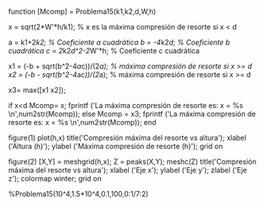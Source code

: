 
function [Mcomp] = Problema15(k1,k2,d,W,h)

x = sqrt(2*W'*h/k1); % x es la máxima compresión de resorte si x < d

a = k1+2*k2;             % Coeficiente a cuadrática
b = -4*k2*d;             % Coeficiente b cuadrática
c = 2*k2*d^2-2*W'*h;     % Coeficiente c cuadrática

x1 = (-b + sqrt(b^2-4*a*c))/(2*a); % máxima compresión de resorte si x >= d
x2 = (-b - sqrt(b^2-4*a*c))/(2*a); % máxima compresión de resorte si x >= d
  
x3= max([x1 x2]);

if x<d
      Mcomp= x;
      fprintf ('La máxima compresión de resorte es: x = %s \n',num2str(Mcomp));
else
          Mcomp = x3;
          fprintf ('La máxima compresión de resorte es: x = %s \n',num2str(Mcomp));
end


                                           
figure(1)
plot(h,x)
title('Compresión máxima del resorte vs altura');
xlabel ('Altura (h)');
ylabel ('Máxima compresión de resorte (h)');
grid on



figure(2)
[X,Y] = meshgrid(h,x);
Z = peaks(X,Y);
meshc(Z)
title('Compresión máxima del resorte vs altura');
xlabel ('Eje x');
ylabel ('Eje y');
zlabel ('Eje z');
colormap winter;
grid on

%Problema15(10^4,1.5*10^4,0.1,100,0:1/7:2)

